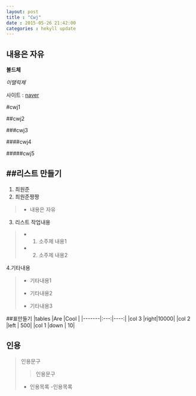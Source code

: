 ```yaml
---
layout: post
title : "Cwj"
date : 2015-05-26 21:42:00
categories : hekyll update
---
```


내용은 자유
-----------
**볼드체**

*이탤릭체*

사이트 : [naver](http://naver.com)

#cwj1

##cwj2

###cwj3

####cwj4

#####cwj5

##리스트 만들기
-------------
1. 최원준
2. 최원준짱짱
>- 내용은 자유

3. 리스트 작업내용
>- 1. 소주제 내용1
>- 2. 소주제 내용2

4.기타내용
>* 기타내용1
>- 기타내용2
>+ 기타내용3

##표만들기
|tables |Are  |Cool |
|-------|:---:|----:|
|col 3  |right|10000|
|col 2  |left |  500|
|col 1  |down |   10|

## 인용
>인용문구
>>인용문구
>* 인용목록
>-인용목록
